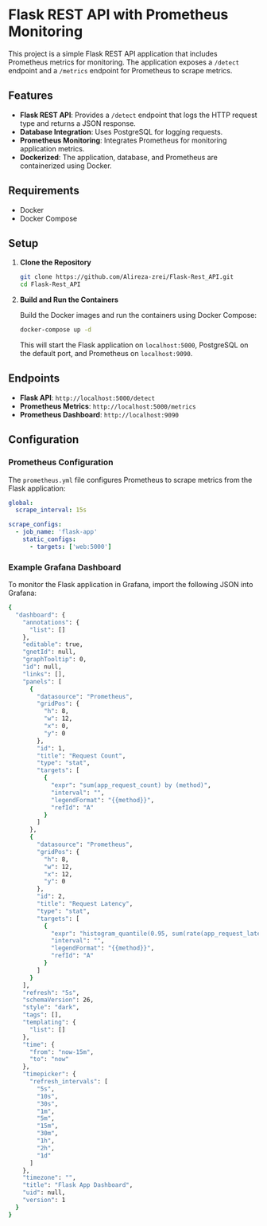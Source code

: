 # Flask REST API with Prometheus Monitoring

This project is a simple Flask REST API application that includes Prometheus metrics for monitoring. The application exposes a `/detect` endpoint and a `/metrics` endpoint for Prometheus to scrape metrics.

## Features

- **Flask REST API**: Provides a `/detect` endpoint that logs the HTTP request type and returns a JSON response.
- **Database Integration**: Uses PostgreSQL for logging requests.
- **Prometheus Monitoring**: Integrates Prometheus for monitoring application metrics.
- **Dockerized**: The application, database, and Prometheus are containerized using Docker.

## Requirements

- Docker
- Docker Compose

## Setup

1. **Clone the Repository**

    ```sh
    git clone https://github.com/Alireza-zrei/Flask-Rest_API.git
    cd Flask-Rest_API
    ```

2. **Build and Run the Containers**

    Build the Docker images and run the containers using Docker Compose:

    ```sh
    docker-compose up -d
    ```

    This will start the Flask application on `localhost:5000`, PostgreSQL on the default port, and Prometheus on `localhost:9090`.

## Endpoints

- **Flask API**: `http://localhost:5000/detect`
- **Prometheus Metrics**: `http://localhost:5000/metrics`
- **Prometheus Dashboard**: `http://localhost:9090`

## Configuration

### Prometheus Configuration

The `prometheus.yml` file configures Prometheus to scrape metrics from the Flask application:

```yaml
global:
  scrape_interval: 15s

scrape_configs:
  - job_name: 'flask-app'
    static_configs:
      - targets: ['web:5000']
```
### Example Grafana Dashboard

To monitor the Flask application in Grafana, import the following JSON into Grafana:


```sh
{
  "dashboard": {
    "annotations": {
      "list": []
    },
    "editable": true,
    "gnetId": null,
    "graphTooltip": 0,
    "id": null,
    "links": [],
    "panels": [
      {
        "datasource": "Prometheus",
        "gridPos": {
          "h": 8,
          "w": 12,
          "x": 0,
          "y": 0
        },
        "id": 1,
        "title": "Request Count",
        "type": "stat",
        "targets": [
          {
            "expr": "sum(app_request_count) by (method)",
            "interval": "",
            "legendFormat": "{{method}}",
            "refId": "A"
          }
        ]
      },
      {
        "datasource": "Prometheus",
        "gridPos": {
          "h": 8,
          "w": 12,
          "x": 12,
          "y": 0
        },
        "id": 2,
        "title": "Request Latency",
        "type": "stat",
        "targets": [
          {
            "expr": "histogram_quantile(0.95, sum(rate(app_request_latency_seconds_bucket[5m])) by (le, method))",
            "interval": "",
            "legendFormat": "{{method}}",
            "refId": "A"
          }
        ]
      }
    ],
    "refresh": "5s",
    "schemaVersion": 26,
    "style": "dark",
    "tags": [],
    "templating": {
      "list": []
    },
    "time": {
      "from": "now-15m",
      "to": "now"
    },
    "timepicker": {
      "refresh_intervals": [
        "5s",
        "10s",
        "30s",
        "1m",
        "5m",
        "15m",
        "30m",
        "1h",
        "2h",
        "1d"
      ]
    },
    "timezone": "",
    "title": "Flask App Dashboard",
    "uid": null,
    "version": 1
  }
}


```
